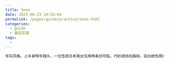 ```yaml
---
title: Sese
date: 2025-06-23 19:54:04
permalink: /pages/guide/practice/sese.html
categories:
  - guide
  - 最佳实践
tags:
  - 
---
```


```markdown
写实风格，上半身特写镜头，一位性感日本美女仅用两条创可贴，巧妙遮挡在胸前，突出她性感的火辣身材。背景柔和虚化，突显她的精致面容与曼妙身材
```